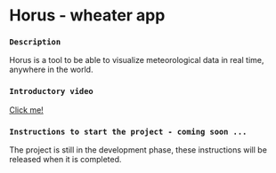 # Horus - wheater app

### `Description`

Horus is a tool to be able to visualize meteorological data in real time, anywhere in the world.

### `Introductory video`

[Click me!](https://drive.google.com/file/d/1PEV5OFAIdg01wp3z936QjwsWx1lpDAbF/view?usp=sharing)

### `Instructions to start the project - coming soon ...`

The project is still in the development phase, these instructions will be released when it is completed.


